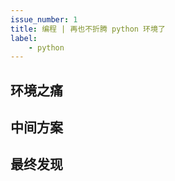 ```yaml
---
issue_number: 1
title: 编程 | 再也不折腾 python 环境了
label:
    - python
---
```



## 环境之痛

## 中间方案

## 最终发现
